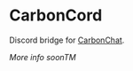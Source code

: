 # CarbonCord

Discord bridge for [CarbonChat](https://github.com/Hexaoxide/Carbon).

*More info soonTM*
